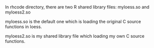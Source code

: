 In rhcode directory, there are two R shared library files: myloess.so and myloess2.so

myloess.so is the default one which is loading the original C source functions in loess.

myloess2.so is my shared library file which loading my own C source functions.
